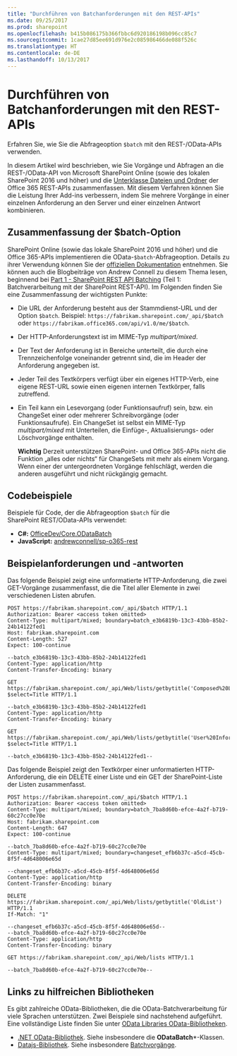 ```yaml
---
title: "Durchführen von Batchanforderungen mit den REST-APIs"
ms.date: 09/25/2017
ms.prod: sharepoint
ms.openlocfilehash: b415b086175b366fbbc6d920186198b096cc85c7
ms.sourcegitcommit: 1cae27d85ee691d976e2c085986466de088f526c
ms.translationtype: HT
ms.contentlocale: de-DE
ms.lasthandoff: 10/13/2017
---
```

# <a name="make-batch-requests-with-the-rest-apis"></a>Durchführen von Batchanforderungen mit den REST-APIs
Erfahren Sie, wie Sie die Abfrageoption `$batch` mit den REST-/OData-APIs verwenden.
 
In diesem Artikel wird beschrieben, wie Sie Vorgänge und Abfragen an die REST-/OData-API von Microsoft SharePoint Online (sowie des lokalen SharePoint 2016 und höher) und die [Unterklasse Dateien und Ordner](http://msdn.microsoft.com/en-us/office/office365/api/files-rest-operations) der Office 365 REST-APIs zusammenfassen. Mit diesem Verfahren können Sie die Leistung Ihrer Add-ins verbessern, indem Sie mehrere Vorgänge in einer einzelnen Anforderung an den Server und einer einzelnen Antwort kombinieren.

## <a name="executive-summary-of-the-batch-option"></a>Zusammenfassung der $batch-Option
SharePoint Online (sowie das lokale SharePoint 2016 und höher) und die Office 365-APIs implementieren die OData-`$batch`-Abfrageoption. Details zu ihrer Verwendung können Sie der [offiziellen Dokumentation](http://www.odata.org/documentation/odata-version-3-0/batch-processing) entnehmen. Sie können auch die Blogbeiträge von Andrew Connell zu diesem Thema lesen, beginnend bei [Part 1 - SharePoint REST API Batching](http://www.andrewconnell.com/blog/part-1-sharepoint-rest-api-batching-understanding-batching-requests) (Teil 1: Batchverarbeitung mit der SharePoint REST-API). Im Folgenden finden Sie eine Zusammenfassung der wichtigsten Punkte:
 
- Die URL der Anforderung besteht aus der Stammdienst-URL und der Option `$batch`. Beispiel: `https://fabrikam.sharepoint.com/_api/$batch` oder `https://fabrikam.office365.com/api/v1.0/me/$batch`.
    
- Der HTTP-Anforderungstext ist im MIME-Typ *multipart/mixed*.
    
- Der Text der Anforderung ist in Bereiche unterteilt, die durch eine Trennzeichenfolge voneinander getrennt sind, die im Header der Anforderung angegeben ist.
    
- Jeder Teil des Textkörpers verfügt über ein eigenes HTTP-Verb, eine eigene REST-URL sowie einen eigenen internen Textkörper, falls zutreffend.
    
- Ein Teil kann ein Lesevorgang (oder Funktionsaufruf) sein, bzw. ein ChangeSet einer oder mehrerer Schreibvorgänge (oder Funktionsaufrufe). Ein ChangeSet ist selbst ein MIME-Typ *multipart/mixed* mit Unterteilen, die Einfüge-, Aktualisierungs- oder Löschvorgänge enthalten.
    
     **Wichtig** Derzeit unterstützen SharePoint- und Office 365-APIs nicht die Funktion „alles oder nichts“ für ChangeSets mit mehr als einem Vorgang. Wenn einer der untergeordneten Vorgänge fehlschlägt, werden die anderen ausgeführt und nicht rückgängig gemacht.

## <a name="code-samples"></a>Codebeispiele
Beispiele für Code, der die Abfrageoption `$batch` für die SharePoint REST/OData-APIs verwendet: 

-  **C#:** [OfficeDev/Core.ODataBatch](https://github.com/OfficeDev/PnP/tree/master/Samples/Core.ODataBatch)
-  **JavaScript:** [andrewconnell/sp-o365-rest](https://github.com/andrewconnell/sp-o365-rest/blob/master/SpRestBatchSample/Scripts/App.js)
    

## <a name="example-requests-and-responses"></a>Beispielanforderungen und -antworten
Das folgende Beispiel zeigt eine unformatierte HTTP-Anforderung, die zwei GET-Vorgänge zusammenfasst, die die Titel aller Elemente in zwei verschiedenen Listen abrufen.

```
POST https://fabrikam.sharepoint.com/_api/$batch HTTP/1.1
Authorization: Bearer <access token omitted>
Content-Type: multipart/mixed; boundary=batch_e3b6819b-13c3-43bb-85b2-24b14122fed1
Host: fabrikam.sharepoint.com
Content-Length: 527
Expect: 100-continue

--batch_e3b6819b-13c3-43bb-85b2-24b14122fed1
Content-Type: application/http
Content-Transfer-Encoding: binary

GET https://fabrikam.sharepoint.com/_api/Web/lists/getbytitle('Composed%20Looks')/items?$select=Title HTTP/1.1

--batch_e3b6819b-13c3-43bb-85b2-24b14122fed1
Content-Type: application/http
Content-Transfer-Encoding: binary

GET https://fabrikam.sharepoint.com/_api/Web/lists/getbytitle('User%20Information%20List')/items?$select=Title HTTP/1.1

--batch_e3b6819b-13c3-43bb-85b2-24b14122fed1--

```

Das folgende Beispiel zeigt den Textkörper einer unformatierten HTTP-Anforderung, die ein DELETE einer Liste und ein GET der SharePoint-Liste der Listen zusammenfasst.
 
```
POST https://fabrikam.sharepoint.com/_api/$batch HTTP/1.1
Authorization: Bearer <access token omitted>
Content-Type: multipart/mixed; boundary=batch_7ba8d60b-efce-4a2f-b719-60c27cc0e70e
Host: fabrikam.sharepoint.com
Content-Length: 647
Expect: 100-continue

--batch_7ba8d60b-efce-4a2f-b719-60c27cc0e70e
Content-Type: multipart/mixed; boundary=changeset_efb6b37c-a5cd-45cb-8f5f-4d648006e65d

--changeset_efb6b37c-a5cd-45cb-8f5f-4d648006e65d
Content-Type: application/http
Content-Transfer-Encoding: binary

DELETE https://fabrikam.sharepoint.com/_api/Web/lists/getbytitle('OldList') HTTP/1.1
If-Match: "1"

--changeset_efb6b37c-a5cd-45cb-8f5f-4d648006e65d--
--batch_7ba8d60b-efce-4a2f-b719-60c27cc0e70e
Content-Type: application/http
Content-Transfer-Encoding: binary

GET https://fabrikam.sharepoint.com/_api/Web/lists HTTP/1.1

--batch_7ba8d60b-efce-4a2f-b719-60c27cc0e70e--
```


## <a name="links-to-helpful-libraries"></a>Links zu hilfreichen Bibliotheken
Es gibt zahlreiche OData-Bibliotheken, die die OData-Batchverarbeitung für viele Sprachen unterstützen. Zwei Beispiele sind nachstehend aufgeführt. Eine vollständige Liste finden Sie unter [OData Libraries OData-Bibliotheken](http://www.odata.org/libraries/).

-  [.NET OData-Bibliothek](http://msdn.microsoft.com/en-us/office/microsoft.data.odata%28v=vs.90%29). Siehe insbesondere die **ODataBatch***-Klassen.
-  [Datajs-Bibliothek](http://datajs.codeplex.com/documentation). Siehe insbesondere [Batchvorgänge](http://datajs.codeplex.com/wikipage?title=datajs%20OData%20API&amp;referringTitle=Documentation#Batch).
